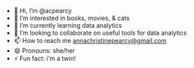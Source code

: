 - 👋 Hi, I’m @acpearcy
- 👀 I’m interested in books, movies, & cats
- 🌱 I’m currently learning data analytics
- 💞️ I’m looking to collaborate on useful tools for data analytics
- 📫 How to reach me annachristinepearcy@gmail.com
- 😄 Pronouns: she/her
- ⚡ Fun fact: i'm a twin!

<!---
acpearcy/acpearcy is a ✨ special ✨ repository because its `README.md` (this file) appears on your GitHub profile.
You can click the Preview link to take a look at your changes.
--->
